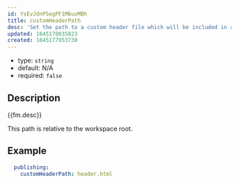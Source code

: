 ```yaml
---
id: YsEvJdnP5egPF1M6uvMBh
title: customHeaderPath
desc: 'Set the path to a custom header file which will be included in all published pages.'
updated: 1645178035823
created: 1645177953730
---
```


- type: `string`
- default: N/A
- required: `false`

## Description
{{fm.desc}}

This path is relative to the workspace root.

## Example

```yml
  publishing:
    customHeaderPath: header.html
```

